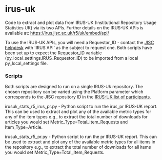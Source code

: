 # irus-uk
Code to extract and plot data from IRUS-UK (Institutional Repository Usage Statistics UK) via its two APIs. Further details on the IRUS-UK APIs is available at: https://irus.jisc.ac.uk/r5/uk/embed/api/

To use the IRUS-UK APIs, you will need a Requestor_ID - contact the [JISC helpdesk](mailto:help@jisc.ac.uk) with 'IRUS API' as the subject to request one. Both scripts have been set up to expect the Requestor_ID variable (py_local_settings.IRUS_Requestor_ID) to be imported from a local py_local_settings file. 

### Scripts
Both scripts are designed to run on a single IRUS-Uk repository. The chosen repository can be varied using the Platform parameter which corresponds to the JISC repository ID in the [IRUS-UK list of participants](https://irus.jisc.ac.uk/r5/uk/about/participants/#results_area).

irusuk_stats_r5_irus_pr.py - Python script to run the irus_pr IRUS-UK report. This can be used to extract and plot any of the available metric types for any of the item types e.g., to extract the total number of downloads for articles you would set Metric_Type=Total_Item_Requests and Item_Type=Article.

irusuk_stats_r5_pr.py - Python script to run the pr IRUS-UK report. This can be used to extract and plot any of the available metric types for all items in the repository e.g., to extract the total number of downloads for all items you would set Metric_Type=Total_Item_Requests.

